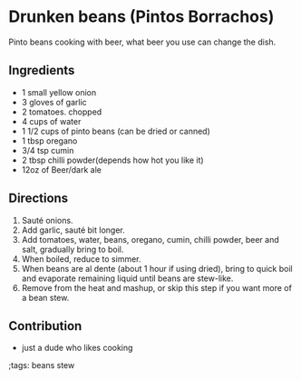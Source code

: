 # Drunken beans (Pintos Borrachos)

Pinto beans cooking with beer, what beer you use can change the dish.

## Ingredients

- 1 small yellow onion
- 3 gloves of garlic
- 2 tomatoes. chopped
- 4 cups of water
- 1 1/2 cups of pinto beans (can be dried or canned)
- 1 tbsp oregano
- 3/4 tsp cumin
- 2 tbsp chilli powder(depends how hot you like it)
- 12oz of Beer/dark ale

## Directions

1. Sauté onions.
2. Add garlic, sauté bit longer.
3. Add tomatoes, water, beans, oregano, cumin, chilli powder, beer and salt, gradually bring to boil.
4. When boiled, reduce to simmer.
5. When beans are al dente (about 1 hour if using dried), bring to quick boil and evaporate remaining liquid until beans are stew-like.
6. Remove from the heat and mashup, or skip this step if you want more of a bean stew.

## Contribution

- just a dude who likes cooking

;tags: beans stew
